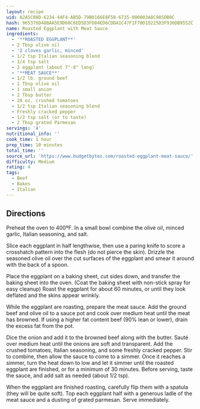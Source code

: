 ```yaml
---
layout: recipe
uid: A2A5C00D-6234-44F4-AB5D-79B0166E8F58-6735-000003A8C985DB0C
hash: 965376D48BAA5E9D60C6ED5D3FD84ED6CDDA1C47F1F70D1D225D3F936DB9552C
name: Roasted Eggplant with Meat Sauce
ingredients:
  - '**ROASTED EGGPLANT**'
  - 2 Tbsp olive oil
  - '2 cloves garlic, minced'
  - 1/2 tsp Italian seasoning blend
  - 1/4 tsp salt
  - 2 eggplant (about 7"-8" long)
  - '**MEAT SAUCE**'
  - 1/2 lb. ground beef
  - 1 Tbsp olive oil
  - 1 small onion
  - 2 Tbsp butter
  - 28 oz. crushed tomatoes
  - 1/2 tsp Italian seasoning blend
  - Freshly cracked pepper
  - 1/2 tsp salt (or to taste)
  - 2 Tbsp grated Parmesan
servings: '4'
nutritional_info: ''
cook_time: 1 hour
prep_time: 10 minutes
total_time: ''
source_url: 'https://www.budgetbytes.com/roasted-eggplant-meat-sauce/'
difficulty: Medium
rating: 4
tags:
  - Beef
  - Bakes
  - Italian
---
```


## Directions

Preheat the oven to 400ºF. In a small bowl combine the olive oil, minced garlic, Italian seasoning, and salt.

Slice each eggplant in half lengthwise, then use a paring knife to score a crosshatch pattern into the flesh (do not pierce the skin). Drizzle the seasoned olive oil over the cut surfaces of the eggplant and smear it around with the back of a spoon.

Place the eggplant on a baking sheet, cut sides down, and transfer the baking sheet into the oven. (Coat the baking sheet with non-stick spray for easy cleanup) Roast the eggplant for about 60 minutes, or until they look deflated and the skins appear wrinkly.

While the eggplant are roasting, prepare the meat sauce. Add the ground beef and olive oil to a sauce pot and cook over medium heat until the meat has browned. If using a higher fat content beef (90% lean or lower), drain the excess fat from the pot.

Dice the onion and add it to the browned beef along with the butter. Sauté over medium heat until the onions are soft and transparent. Add the crushed tomatoes, Italian seasoning, and some freshly cracked pepper. Stir to combine, then allow the sauce to come to a simmer. Once it reaches a simmer, turn the heat down to low and let it simmer until the roasted eggplant are finished, or for a minimum of 30 minutes. Before serving, taste the sauce, and add salt as needed (about 1/2 tsp).

When the eggplant are finished roasting, carefully flip them with a spatula (they will be quite soft). Top each eggplant half with a generous ladle of the meat sauce and a dusting of grated parmesan. Serve immediately.

